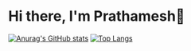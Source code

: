 # Hi there, I'm Prathamesh👋
[![Anurag's GitHub stats](https://github-readme-stats.vercel.app/api?username=prathamkolhe&show_icons=true&theme=dark)](https://github.com/anuraghazra/github-readme-stats)
[![Top Langs](https://github-readme-stats.vercel.app/api/top-langs/?username=prathamkolhe&layout=compact&theme=dark)](https://github.com/anuraghazra/github-readme-stats)

